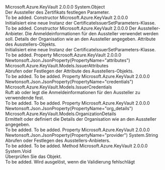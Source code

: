 <Type Name="CertificateIssuerSetParameters" FullName="Microsoft.Azure.KeyVault.Models.CertificateIssuerSetParameters">
  <TypeSignature Language="C#" Value="public class CertificateIssuerSetParameters" />
  <TypeSignature Language="ILAsm" Value=".class public auto ansi beforefieldinit CertificateIssuerSetParameters extends System.Object" />
  <TypeSignature Language="DocId" Value="T:Microsoft.Azure.KeyVault.Models.CertificateIssuerSetParameters" />
  <TypeSignature Language="VB.NET" Value="Public Class CertificateIssuerSetParameters" />
  <TypeSignature Language="F#" Value="type CertificateIssuerSetParameters = class" />
  <AssemblyInfo>
    <AssemblyName>Microsoft.Azure.KeyVault</AssemblyName>
    <AssemblyVersion>2.0.0.0</AssemblyVersion>
  </AssemblyInfo>
  <Base>
    <BaseTypeName>System.Object</BaseTypeName>
  </Base>
  <Interfaces />
  <Docs>
    <summary>
            Der Aussteller des Zertifikats festlegen Parameter.
            </summary>
    <remarks>To be added.</remarks>
  </Docs>
  <Members>
    <Member MemberName=".ctor">
      <MemberSignature Language="C#" Value="public CertificateIssuerSetParameters ();" />
      <MemberSignature Language="ILAsm" Value=".method public hidebysig specialname rtspecialname instance void .ctor() cil managed" />
      <MemberSignature Language="DocId" Value="M:Microsoft.Azure.KeyVault.Models.CertificateIssuerSetParameters.#ctor" />
      <MemberSignature Language="VB.NET" Value="Public Sub New ()" />
      <MemberType>Constructor</MemberType>
      <AssemblyInfo>
        <AssemblyName>Microsoft.Azure.KeyVault</AssemblyName>
        <AssemblyVersion>2.0.0.0</AssemblyVersion>
      </AssemblyInfo>
      <Parameters />
      <Docs>
        <summary>
            Initialisiert eine neue Instanz der CertificateIssuerSetParameters-Klasse.
            </summary>
        <remarks>To be added.</remarks>
      </Docs>
    </Member>
    <Member MemberName=".ctor">
      <MemberSignature Language="C#" Value="public CertificateIssuerSetParameters (string provider, Microsoft.Azure.KeyVault.Models.IssuerCredentials credentials = null, Microsoft.Azure.KeyVault.Models.OrganizationDetails organizationDetails = null, Microsoft.Azure.KeyVault.Models.IssuerAttributes attributes = null);" />
      <MemberSignature Language="ILAsm" Value=".method public hidebysig specialname rtspecialname instance void .ctor(string provider, class Microsoft.Azure.KeyVault.Models.IssuerCredentials credentials, class Microsoft.Azure.KeyVault.Models.OrganizationDetails organizationDetails, class Microsoft.Azure.KeyVault.Models.IssuerAttributes attributes) cil managed" />
      <MemberSignature Language="DocId" Value="M:Microsoft.Azure.KeyVault.Models.CertificateIssuerSetParameters.#ctor(System.String,Microsoft.Azure.KeyVault.Models.IssuerCredentials,Microsoft.Azure.KeyVault.Models.OrganizationDetails,Microsoft.Azure.KeyVault.Models.IssuerAttributes)" />
      <MemberSignature Language="F#" Value="new Microsoft.Azure.KeyVault.Models.CertificateIssuerSetParameters : string * Microsoft.Azure.KeyVault.Models.IssuerCredentials * Microsoft.Azure.KeyVault.Models.OrganizationDetails * Microsoft.Azure.KeyVault.Models.IssuerAttributes -&gt; Microsoft.Azure.KeyVault.Models.CertificateIssuerSetParameters" Usage="new Microsoft.Azure.KeyVault.Models.CertificateIssuerSetParameters (provider, credentials, organizationDetails, attributes)" />
      <MemberType>Constructor</MemberType>
      <AssemblyInfo>
        <AssemblyName>Microsoft.Azure.KeyVault</AssemblyName>
        <AssemblyVersion>2.0.0.0</AssemblyVersion>
      </AssemblyInfo>
      <Parameters>
        <Parameter Name="provider" Type="System.String" />
        <Parameter Name="credentials" Type="Microsoft.Azure.KeyVault.Models.IssuerCredentials" />
        <Parameter Name="organizationDetails" Type="Microsoft.Azure.KeyVault.Models.OrganizationDetails" />
        <Parameter Name="attributes" Type="Microsoft.Azure.KeyVault.Models.IssuerAttributes" />
      </Parameters>
      <Docs>
        <param name="provider">Der Aussteller-Anbieter.</param>
        <param name="credentials">Die Anmeldeinformationen für den Aussteller verwendet werden soll.</param>
        <param name="organizationDetails">Details der Organisation wie an den Aussteller angegeben.</param>
        <param name="attributes">Attribute des Ausstellers-Objekts.</param>
        <summary>
            Initialisiert eine neue Instanz der CertificateIssuerSetParameters-Klasse.
            </summary>
        <remarks>To be added.</remarks>
      </Docs>
    </Member>
    <Member MemberName="Attributes">
      <MemberSignature Language="C#" Value="public Microsoft.Azure.KeyVault.Models.IssuerAttributes Attributes { get; set; }" />
      <MemberSignature Language="ILAsm" Value=".property instance class Microsoft.Azure.KeyVault.Models.IssuerAttributes Attributes" />
      <MemberSignature Language="DocId" Value="P:Microsoft.Azure.KeyVault.Models.CertificateIssuerSetParameters.Attributes" />
      <MemberSignature Language="VB.NET" Value="Public Property Attributes As IssuerAttributes" />
      <MemberSignature Language="F#" Value="member this.Attributes : Microsoft.Azure.KeyVault.Models.IssuerAttributes with get, set" Usage="Microsoft.Azure.KeyVault.Models.CertificateIssuerSetParameters.Attributes" />
      <MemberType>Property</MemberType>
      <AssemblyInfo>
        <AssemblyName>Microsoft.Azure.KeyVault</AssemblyName>
        <AssemblyVersion>2.0.0.0</AssemblyVersion>
      </AssemblyInfo>
      <Attributes>
        <Attribute>
          <AttributeName>Newtonsoft.Json.JsonProperty(PropertyName="attributes")</AttributeName>
        </Attribute>
      </Attributes>
      <ReturnValue>
        <ReturnType>Microsoft.Azure.KeyVault.Models.IssuerAttributes</ReturnType>
      </ReturnValue>
      <Docs>
        <summary>
            Abrufen oder Festlegen der Attribute des Ausstellers-Objekts.
            </summary>
        <value>To be added.</value>
        <remarks>To be added.</remarks>
      </Docs>
    </Member>
    <Member MemberName="Credentials">
      <MemberSignature Language="C#" Value="public Microsoft.Azure.KeyVault.Models.IssuerCredentials Credentials { get; set; }" />
      <MemberSignature Language="ILAsm" Value=".property instance class Microsoft.Azure.KeyVault.Models.IssuerCredentials Credentials" />
      <MemberSignature Language="DocId" Value="P:Microsoft.Azure.KeyVault.Models.CertificateIssuerSetParameters.Credentials" />
      <MemberSignature Language="VB.NET" Value="Public Property Credentials As IssuerCredentials" />
      <MemberSignature Language="F#" Value="member this.Credentials : Microsoft.Azure.KeyVault.Models.IssuerCredentials with get, set" Usage="Microsoft.Azure.KeyVault.Models.CertificateIssuerSetParameters.Credentials" />
      <MemberType>Property</MemberType>
      <AssemblyInfo>
        <AssemblyName>Microsoft.Azure.KeyVault</AssemblyName>
        <AssemblyVersion>2.0.0.0</AssemblyVersion>
      </AssemblyInfo>
      <Attributes>
        <Attribute>
          <AttributeName>Newtonsoft.Json.JsonProperty(PropertyName="credentials")</AttributeName>
        </Attribute>
      </Attributes>
      <ReturnValue>
        <ReturnType>Microsoft.Azure.KeyVault.Models.IssuerCredentials</ReturnType>
      </ReturnValue>
      <Docs>
        <summary>
            Ruft ab oder legt die Anmeldeinformationen für den Aussteller zu verwendende fest.
            </summary>
        <value>To be added.</value>
        <remarks>To be added.</remarks>
      </Docs>
    </Member>
    <Member MemberName="OrganizationDetails">
      <MemberSignature Language="C#" Value="public Microsoft.Azure.KeyVault.Models.OrganizationDetails OrganizationDetails { get; set; }" />
      <MemberSignature Language="ILAsm" Value=".property instance class Microsoft.Azure.KeyVault.Models.OrganizationDetails OrganizationDetails" />
      <MemberSignature Language="DocId" Value="P:Microsoft.Azure.KeyVault.Models.CertificateIssuerSetParameters.OrganizationDetails" />
      <MemberSignature Language="VB.NET" Value="Public Property OrganizationDetails As OrganizationDetails" />
      <MemberSignature Language="F#" Value="member this.OrganizationDetails : Microsoft.Azure.KeyVault.Models.OrganizationDetails with get, set" Usage="Microsoft.Azure.KeyVault.Models.CertificateIssuerSetParameters.OrganizationDetails" />
      <MemberType>Property</MemberType>
      <AssemblyInfo>
        <AssemblyName>Microsoft.Azure.KeyVault</AssemblyName>
        <AssemblyVersion>2.0.0.0</AssemblyVersion>
      </AssemblyInfo>
      <Attributes>
        <Attribute>
          <AttributeName>Newtonsoft.Json.JsonProperty(PropertyName="org_details")</AttributeName>
        </Attribute>
      </Attributes>
      <ReturnValue>
        <ReturnType>Microsoft.Azure.KeyVault.Models.OrganizationDetails</ReturnType>
      </ReturnValue>
      <Docs>
        <summary>
            Ermittelt oder definiert die Details der Organisation wie an den Aussteller angegeben.
            </summary>
        <value>To be added.</value>
        <remarks>To be added.</remarks>
      </Docs>
    </Member>
    <Member MemberName="Provider">
      <MemberSignature Language="C#" Value="public string Provider { get; set; }" />
      <MemberSignature Language="ILAsm" Value=".property instance string Provider" />
      <MemberSignature Language="DocId" Value="P:Microsoft.Azure.KeyVault.Models.CertificateIssuerSetParameters.Provider" />
      <MemberSignature Language="VB.NET" Value="Public Property Provider As String" />
      <MemberSignature Language="F#" Value="member this.Provider : string with get, set" Usage="Microsoft.Azure.KeyVault.Models.CertificateIssuerSetParameters.Provider" />
      <MemberType>Property</MemberType>
      <AssemblyInfo>
        <AssemblyName>Microsoft.Azure.KeyVault</AssemblyName>
        <AssemblyVersion>2.0.0.0</AssemblyVersion>
      </AssemblyInfo>
      <Attributes>
        <Attribute>
          <AttributeName>Newtonsoft.Json.JsonProperty(PropertyName="provider")</AttributeName>
        </Attribute>
      </Attributes>
      <ReturnValue>
        <ReturnType>System.String</ReturnType>
      </ReturnValue>
      <Docs>
        <summary>
            Abrufen oder Festlegen des Ausstellers-Anbieters.
            </summary>
        <value>To be added.</value>
        <remarks>To be added.</remarks>
      </Docs>
    </Member>
    <Member MemberName="Validate">
      <MemberSignature Language="C#" Value="public virtual void Validate ();" />
      <MemberSignature Language="ILAsm" Value=".method public hidebysig newslot virtual instance void Validate() cil managed" />
      <MemberSignature Language="DocId" Value="M:Microsoft.Azure.KeyVault.Models.CertificateIssuerSetParameters.Validate" />
      <MemberSignature Language="VB.NET" Value="Public Overridable Sub Validate ()" />
      <MemberSignature Language="F#" Value="abstract member Validate : unit -&gt; unit&#xA;override this.Validate : unit -&gt; unit" Usage="certificateIssuerSetParameters.Validate " />
      <MemberType>Method</MemberType>
      <AssemblyInfo>
        <AssemblyName>Microsoft.Azure.KeyVault</AssemblyName>
        <AssemblyVersion>2.0.0.0</AssemblyVersion>
      </AssemblyInfo>
      <ReturnValue>
        <ReturnType>System.Void</ReturnType>
      </ReturnValue>
      <Parameters />
      <Docs>
        <summary>
            Überprüfen Sie das Objekt.
            </summary>
        <remarks>To be added.</remarks>
        <exception cref="T:Microsoft.Rest.ValidationException">
            Wird ausgelöst, wenn die Validierung fehlschlägt
            </exception>
      </Docs>
    </Member>
  </Members>
</Type>
